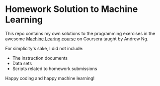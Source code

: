 # Homework Solution to Machine Learning 

This repo contains my own solutions to the programming exercises in the awesome [Machine Learing course](https://www.coursera.org/learn/machine-learning/) on Coursera taught by Andrew Ng.

For simplicity's sake, I did not include:
- The instruction documents
- Data sets
- Scripts related to homework submissions

Happy coding and happy machine learning!